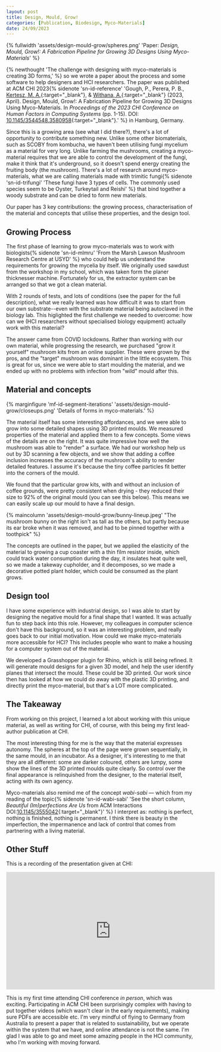 ```yaml
---
layout: post
title: Design, Mould, Grow!
categories: [Publication, Biodesign, Myco-Materials]
date: 24/09/2023
---
```


{% fullwidth 'assets/design-mould-grow/spheres.png' 'Paper: _Design, Mould, Grow!: A Fabrication Pipeline for Growing 3D Designs Using Myco-Materials_' %}

{% newthought 'The challenge with designing with myco-materials is creating 3D forms,' %} so we wrote a paper about the process and some software to help designers and HCI researchers.<!--more--> The paper was published at ACM CHI 2023{% sidenote 'sn-id-reference' 'Gough, P., Perera, P. B., [Kertesz, M. A.](https://www.sydney.edu.au/science/about/our-people/academic-staff/michael-kertesz.html){:target="_blank"}, & [Withana, A.](https://www.sydney.edu.au/engineering/about/our-people/academic-staff/anusha-withana.html){:target="_blank"} (2023, April). Design, Mould, Grow!: A Fabrication Pipeline for Growing 3D Designs Using Myco-Materials. In *Proceedings of the 2023 CHI Conference on Human Factors in Computing Systems* (pp. 1-15). DOI: [10.1145/3544548.3580958](https://dl.acm.org/doi/10.1145/3544548.3580958){:target="_blank"}.' %} in Hamburg, Germany. 

Since this is a growing area (see what I did there?), there's a lot of opportunity to contribute something new. Unlike some other biomaterials, such as SCOBY from kombucha, we haven't been utilising fungi mycelium as a material for very long. Unlike farming the mushrooms, creating a myco-material requires that we are able to control the development of the fungi, make it think that it's underground, so it doesn't spend energy creating the fruiting body (the mushroom). There's a lot of research around myco-materials, what we are calling materials made with trimitic fungi{% sidenote 'sn-id-trifungi' 'These fungi have 3 types of cells. The commonly used species seem to be Oyster, Turkeytail and Reishi' %} that bind together a woody substrate and can be dried to form new materials. 

Our paper has 3 key contributions: the growing process, characterisation of the material and concepts that utilise these properties, and the design tool. 


## Growing Process

The first phase of learning to grow myco-materials was to work with biologists{% sidenote 'sn-id-mlmru' 'From the Marsh Lawson Mushroom Research Centre at USYD' %} who could help us understand the requirements for growing the mycelia by itself. We originally used sawdust from the workshop in my school, which was taken form the planer thicknesser machine. Fortunately for us, the extractor system can be arranged so that we got a clean material. 

With 2 rounds of tests, and lots of conditions (see the paper for the full description), what we really learned was how difficult it was to start from our own substrate--even with the substrate material being autoclaved in the biology lab. This higlighted the first challenge we needed to overcome: how can we (HCI researchers without specialised biology equipment) actually work with this material?

The answer came from COVID lockdowns. Rather than working with our own material, while progressing the research, we purchased "grow it yourself" mushroom kits from an online supplier. These were grown by the pros, and the "target" mushroom was dominant in the little ecosystem. This is great for us, since we were able to start moulding the material, and we ended up with no problems with infection from "wild" mould after this. 

## Material and concepts

{% marginfigure 'mf-id-segment-iterations' 'assets/design-mould-grow/closeups.png' 'Details of forms in myco-materials.' %}

The material itself has some interesting affordances, and we were able to grow into some detailed shapes using 3D printed moulds. We measured properties of the material and applied them to a few concepts. Some views of the details are on the right. It was quite impressive how well the mushroom was able to "render" a surface. We had our workshop help us out by 3D scanning a few objects, and we show that adding a coffee inclusion increases the accuracy of the mushroom's ability to render detailed features. I assume it's because the tiny coffee particles fit better into the corners of the mould. 

We found that the particular grow kits, with and without an inclusion of coffee grounds, were pretty consistent when drying - they reduced their size to 92% of the original mould (you can see this below). This means we can easily scale up our mould to have a final design. 

{% maincolumn 'assets/design-mould-grow/bunny-lineup.jpeg' "The mushroom bunny on the right isn't as tall as the others, but partly because its ear broke when it was removed, and had to be pinned together with a toothpick" %}

The concepts are outlined in the paper, but we applied the elasticity of the material to growing a cup coaster with a thin film resistor inside, which could track water consumption during the day, it insulates heat quite well, so we made a takeway cupholder, and it decomposes, so we made a decorative potted plant holder, which could be consumed as the plant grows. 


## Design tool

I have some experience with industrial design, so I was able to start by designing the negative mould for a final shape that I wanted. It was actually fun to step back into this role. However, my colleagues in computer science don't have this background, so it was an interesting problem, and really goes back to our initial motivation. How could we make myco-materials more accessible for HCI? This includes people who want to make a housing for a computer system out of the material.

We developed a Grasshopper plugin for Rhino, which is still being refined. It will generate mould designs for a given 3D model, and help the user identify planes that intersect the mould. These could be 3D printed. Our work since then has looked at how we could do away with the plastic 3D printing, and directly print the myco-material, but that's a LOT more complicated. 



## The Takeaway
From working on this project, I learned a lot about working with this unique material, as well as writing for CHI, of course, with this being my first lead-author publication at CHI. 

The most interesting thing for me is the way that the material expresses autonomy. The spheres at the top of the page were grown sequentially, in the same mould, in an incubator. As a designer, it's interesting to me that they are all different: some are darker coloured, others are lumpy, some show the lines of the 3D printed moulds quite clearly. So control over the final appearance is relinquished from the designer, to the material itself, acting with its own agency. 

Myco-materials also remind me of the concept _wabi-sabi_ — which from my reading of the topic{% sidenote 'sn-id-wabi-sabi' 'See the short column, _Beautiful (Im)perfections Are Us_ from ACM Interactions DOI:[10.1145/3555042](https://dl.acm.org/doi/10.1145/3555042){:target="_blank"}' %} I interpret as: nothing is perfect, nothing is finished, nothing is permanent. I think there is beauty in the imperfection, the impermanence and lack of control that comes from partnering with a living material. 



## Other Stuff

This is a recording of the presentation given at CHI:

<iframe width="560" height="315" src="https://www.youtube.com/embed/n9OHKAEEcJ8" title="YouTube video player" frameborder="0" allow="accelerometer; autoplay; clipboard-write; encrypted-media; gyroscope; picture-in-picture; web-share" allowfullscreen></iframe>




This is my first time attending CHI conference *in person*, which was exciting. Participating in ACM CHI been surprisingly complex with having to put together videos (which wasn't clear in the early requirements), making sure PDFs are accessible etc. I'm very mindful of flying to Germany from Australia to present a paper that is related to sustainability, but we operate within the system that we have, and online attendance is not the same. I'm glad I was able to go and meet some amazing people in the HCI community, who I'm working with moving forward. 